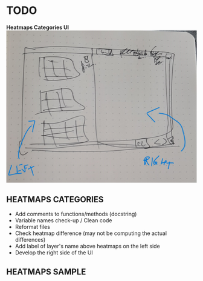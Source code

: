 # **TODO**

**Heatmaps Categories UI**
![image](./ui-categories.jpg)

## HEATMAPS CATEGORIES

* Add comments to functions/methods (docstring)
* Variable names check-up / Clean code
* Reformat files
* Check heatmap difference (may not be computing the actual differences)
* Add label of layer's name above heatmaps on the left side
* Develop the right side of the UI

## HEATMAPS SAMPLE